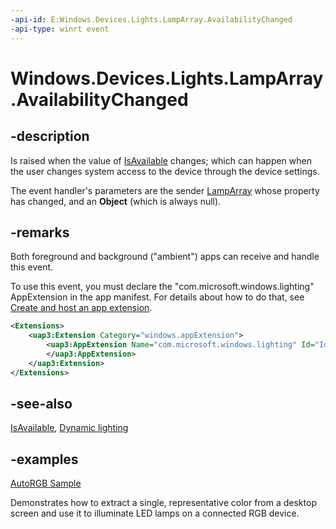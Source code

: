 ```yaml
---
-api-id: E:Windows.Devices.Lights.LampArray.AvailabilityChanged
-api-type: winrt event
---
```


# Windows.Devices.Lights.LampArray.AvailabilityChanged

<!--
public event Windows.Foundation.TypedEventHandler<Windows.Devices.Lights.LampArray,object> AvailabilityChanged;
-->

## -description

Is raised when the value of [IsAvailable](lamparray_isavailable.md) changes; which can happen when the user changes system access to the device through the device settings.

The event handler's parameters are the sender [LampArray](./lamparray.md) whose property has changed, and an **Object** (which is always null).

## -remarks

Both foreground and background ("ambient") apps can receive and handle this event.

To use this event, you must declare the "com.microsoft.windows.lighting" AppExtension in the app manifest. For details about how to do that, see [Create and host an app extension](/windows/uwp/launch-resume/how-to-create-an-extension).

```xml
<Extensions>
    <uap3:Extension Category="windows.appExtension">
        <uap3:AppExtension Name="com.microsoft.windows.lighting" Id="Id" DisplayName="Id">
        </uap3:AppExtension> 
    </uap3:Extension>
</Extensions>
```

## -see-also

[IsAvailable](lamparray_isavailable.md), [Dynamic lighting](/windows/uwp/devices-sensors/lighting-dynamic-lamparray)

## -examples

[AutoRGB Sample](https://github.com/microsoft/Dynamic-Lighting-AutoRGB)

Demonstrates how to extract a single, representative color from a desktop screen and use it to illuminate LED lamps on a connected RGB device.
